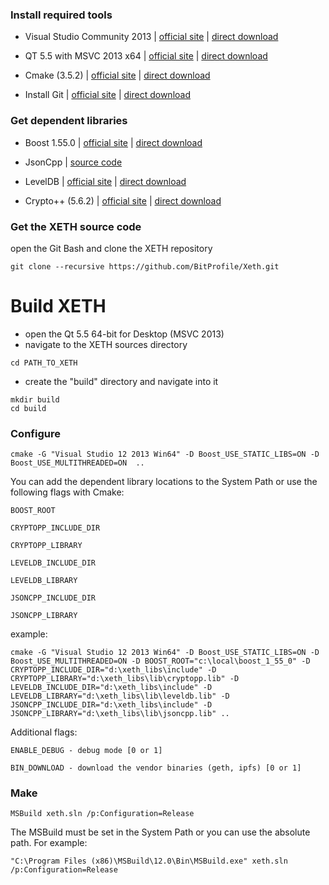 ### Install required tools

* Visual Studio Community 2013
	| [official site](https://www.visualstudio.com/en-us/news/vs2013-community-vs.aspx)
	| [direct download](https://go.microsoft.com/fwlink/?LinkId=517284)

* QT 5.5 with MSVC 2013 x64
 | [official site](https://www.qt.io/)
 | [direct download](http://download.qt.io/official_releases/online_installers/qt-unified-windows-x86-online.exe)

* Cmake (3.5.2)
 | [official site](https://cmake.org/)
 | [direct download](https://cmake.org/files/v3.5/cmake-3.5.2-win32-x86.exe)

* Install Git
 | [official site](https://git-scm.com/)
 | [direct download](https://github.com/git-for-windows/git/releases/download/v2.9.2.windows.1/Git-2.9.2-64-bit.exe)


### Get dependent libraries

* Boost 1.55.0
 | [official site](http://www.boost.org/)
 | [direct download](https://sourceforge.net/projects/boost/files/boost-binaries/1.55.0/boost_1_55_0-msvc-12.0-64.exe/download)

* JsonCpp
 | [source code](https://github.com/open-source-parsers/jsoncpp)

* LevelDB
 | [official site](http://leveldb.org/)
 | [direct download](https://github.com/google/leveldb/archive/windows.zip)

* Crypto++ (5.6.2)
 | [official site](https://www.cryptopp.com/) 
 | [direct download](https://www.cryptopp.com/cryptopp562.zip)


### Get the XETH source code

open the Git Bash and clone the XETH repository
```
git clone --recursive https://github.com/BitProfile/Xeth.git
```

# Build XETH

* open the Qt 5.5 64-bit for Desktop (MSVC 2013)
* navigate to the XETH sources directory
```
cd PATH_TO_XETH
```
* create the "build" directory and navigate into it
```
mkdir build
cd build
```
### Configure
```
cmake -G "Visual Studio 12 2013 Win64" -D Boost_USE_STATIC_LIBS=ON -D Boost_USE_MULTITHREADED=ON  ..
```
You can add the dependent library locations to the System Path or use the following flags with Cmake:
```
BOOST_ROOT

CRYPTOPP_INCLUDE_DIR

CRYPTOPP_LIBRARY

LEVELDB_INCLUDE_DIR

LEVELDB_LIBRARY

JSONCPP_INCLUDE_DIR

JSONCPP_LIBRARY
```
example:
```
cmake -G "Visual Studio 12 2013 Win64" -D Boost_USE_STATIC_LIBS=ON -D Boost_USE_MULTITHREADED=ON -D BOOST_ROOT="c:\local\boost_1_55_0" -D CRYPTOPP_INCLUDE_DIR="d:\xeth_libs\include" -D CRYPTOPP_LIBRARY="d:\xeth_libs\lib\cryptopp.lib" -D LEVELDB_INCLUDE_DIR="d:\xeth_libs\include" -D LEVELDB_LIBRARY="d:\xeth_libs\lib\leveldb.lib" -D JSONCPP_INCLUDE_DIR="d:\xeth_libs\include" -D JSONCPP_LIBRARY="d:\xeth_libs\lib\jsoncpp.lib" ..
```
Additional flags:
```
ENABLE_DEBUG - debug mode [0 or 1]

BIN_DOWNLOAD - download the vendor binaries (geth, ipfs) [0 or 1]
```
### Make
```
MSBuild xeth.sln /p:Configuration=Release
```
The MSBuild must be set in the System Path or you can use the absolute path. For example:
```
"C:\Program Files (x86)\MSBuild\12.0\Bin\MSBuild.exe" xeth.sln /p:Configuration=Release
```
